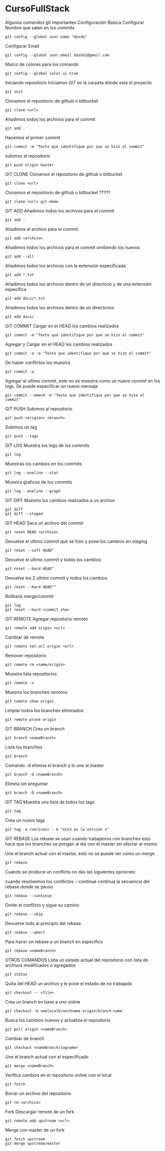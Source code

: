 # CursoFullStack
Algunos comandos git importantes
Configuración Básica
Configurar Nombre que salen en los commits

	git config --global user.name "dasdo"
Configurar Email

	git config --global user.email dasdo1@gmail.com
Marco de colores para los comando

	git config --global color.ui true
Iniciando repositorio
Iniciamos GIT en la carpeta donde esta el proyecto

	git init
Clonamos el repositorio de github o bitbucket

	git clone <url>
Añadimos todos los archivos para el commit

	git add .
Hacemos el primer commit

	git commit -m "Texto que identifique por que se hizo el commit"
subimos al repositorio

	git push origin master
GIT CLONE
Clonamos el repositorio de github o bitbucket

	git clone <url>
Clonamos el repositorio de github o bitbucket ?????

	git clone <url> git-demo
GIT ADD
Añadimos todos los archivos para el commit

	git add .
Añadimos el archivo para el commit

	git add <archivo>
Añadimos todos los archivos para el commit omitiendo los nuevos

	git add --all 
Añadimos todos los archivos con la extensión especificada

	git add *.txt
Añadimos todos los archivos dentro de un directorio y de una extensión especifica

	git add docs/*.txt
Añadimos todos los archivos dentro de un directorios

	git add docs/
GIT COMMIT
Cargar en el HEAD los cambios realizados

	git commit -m "Texto que identifique por que se hizo el commit"
Agregar y Cargar en el HEAD los cambios realizados

	git commit -a -m "Texto que identifique por que se hizo el commit"
De haber conflictos los muestra

	git commit -a 
Agregar al ultimo commit, este no se muestra como un nuevo commit en los logs. Se puede especificar un nuevo mensaje

	git commit --amend -m "Texto que identifique por que se hizo el commit"
GIT PUSH
Subimos al repositorio

	git push <origien> <branch>
Subimos un tag

	git push --tags
GIT LOG
Muestra los logs de los commits

	git log
Muestras los cambios en los commits

	git log --oneline --stat
Muestra graficos de los commits

	git log --oneline --graph
GIT DIFF
Muestra los cambios realizados a un archivo

	git diff
	git diff --staged
GIT HEAD
Saca un archivo del commit

	git reset HEAD <archivo>
Devuelve el ultimo commit que se hizo y pone los cambios en staging

	git reset --soft HEAD^
Devuelve el ultimo commit y todos los cambios

	git reset --hard HEAD^
Devuelve los 2 ultimo commit y todos los cambios

	git reset --hard HEAD^^
Rollback merge/commit

	git log
	git reset --hard <commit_sha>
GIT REMOTE
Agregar repositorio remoto

	git remote add origin <url>
Cambiar de remote

	git remote set-url origin <url>
Remover repositorio

	git remote rm <name/origin>
Muestra lista repositorios

	git remote -v
Muestra los branches remotos

	git remote show origin
Limpiar todos los branches eliminados

	git remote prune origin 
GIT BRANCH
Crea un branch

	git branch <nameBranch>
Lista los branches

	git branch
Comando -d elimina el branch y lo une al master

	git branch -d <nameBranch>
Elimina sin preguntar

	git branch -D <nameBranch>
GIT TAG
Muestra una lista de todos los tags

	git tag
Crea un nuevo tags

	git tag -a <verison> - m "esta es la versión x"
GIT REBASE
Los rebase se usan cuando trabajamos con branches esto hace que los branches se pongan al día con el master sin afectar al mismo

Une el branch actual con el mastar, esto no se puede ver como un merge

	git rebase
Cuando se produce un conflicto no das las siguientes opciones:

cuando resolvemos los conflictos --continue continua la secuencia del rebase donde se pauso

	git rebase --continue 
Omite el conflicto y sigue su camino

	git rebase --skip
Devuelve todo al principio del rebase

	git reabse --abort
Para hacer un rebase a un branch en especifico

	git rebase <nameBranch>
OTROS COMANDOS
Lista un estado actual del repositorio con lista de archivos modificados o agregados

	git status
Quita del HEAD un archivo y le pone el estado de no trabajado

	git checkout -- <file>
Crea un branch en base a uno online

	git checkout -b newlocalbranchname origin/branch-name
Busca los cambios nuevos y actualiza el repositorio

	git pull origin <nameBranch>
Cambiar de branch

	git checkout <nameBranch/tagname>
Une el branch actual con el especificado

	git merge <nameBranch>
Verifica cambios en el repositorio online con el local

	git fetch
Borrar un archivo del repositorio

	git rm <archivo> 
Fork
Descargar remote de un fork

	git remote add upstream <url>
Merge con master de un fork

	git fetch upstream
	git merge upstream/master
